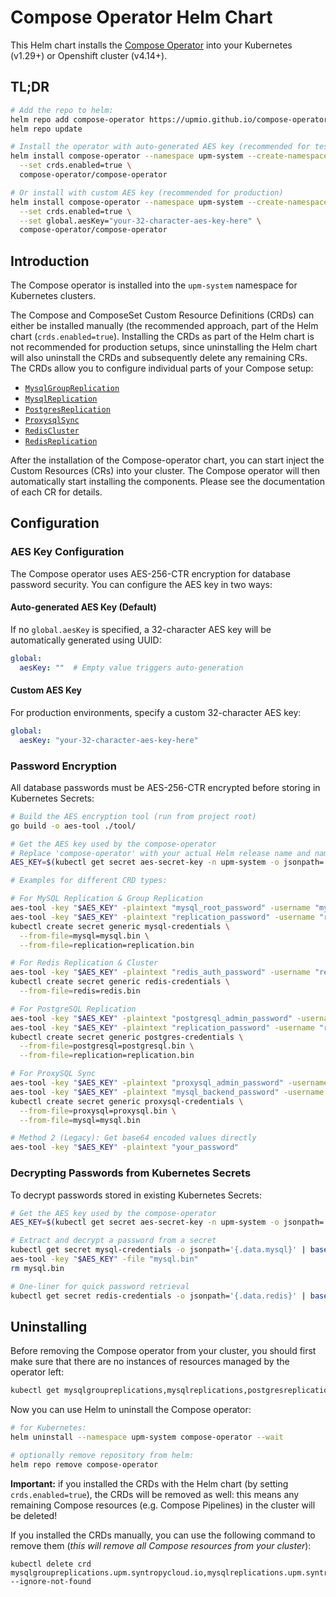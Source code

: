 # Compose Operator Helm Chart

This Helm chart installs the [Compose Operator](https://github.com/upmio/compose-operator) into your Kubernetes (v1.29+) or Openshift cluster (v4.14+).

## TL;DR


```sh
# Add the repo to helm:
helm repo add compose-operator https://upmio.github.io/compose-operator
helm repo update

# Install the operator with auto-generated AES key (recommended for testing)
helm install compose-operator --namespace upm-system --create-namespace \
  --set crds.enabled=true \
  compose-operator/compose-operator

# Or install with custom AES key (recommended for production)
helm install compose-operator --namespace upm-system --create-namespace \
  --set crds.enabled=true \
  --set global.aesKey="your-32-character-aes-key-here" \
  compose-operator/compose-operator
```

## Introduction

The Compose operator is installed into the `upm-system` namespace for Kubernetes clusters.

The Compose and ComposeSet Custom Resource Definitions (CRDs) can either be installed manually (the recommended approach, part of the Helm chart (`crds.enabled=true`).
Installing the CRDs as part of the Helm chart is not recommended for production setups, since uninstalling the Helm chart will also uninstall the CRDs and subsequently delete any remaining CRs.
The CRDs allow you to configure individual parts of your Compose setup:

* [`MysqlGroupReplication`](https://github.com/upmio/compose-operator/blob/main/docs/compose-operator-api.md#mysqlgroupreplication)
* [`MysqlReplication`](https://github.com/upmio/compose-operator/blob/main/docs/compose-operator-api.md#mysqlreplication)
* [`PostgresReplication`](https://github.com/upmio/compose-operator/blob/main/docs/compose-operator-api.md#postgresreplication)
* [`ProxysqlSync`](https://github.com/upmio/compose-operator/blob/main/docs/compose-operator-api.md#proxysqlsync)
* [`RedisCluster`](https://github.com/upmio/compose-operator/blob/main/docs/compose-operator-api.md#rediscluster)
* [`RedisReplication`](https://github.com/upmio/compose-operator/blob/main/docs/compose-operator-api.md#redisreplication)

After the installation of the Compose-operator chart, you can start inject the Custom Resources (CRs) into your cluster.
The Compose operator will then automatically start installing the components.
Please see the documentation of each CR for details.

## Configuration

### AES Key Configuration

The Compose operator uses AES-256-CTR encryption for database password security. You can configure the AES key in two ways:

#### Auto-generated AES Key (Default)
If no `global.aesKey` is specified, a 32-character AES key will be automatically generated using UUID:

```yaml
global:
  aesKey: ""  # Empty value triggers auto-generation
```

#### Custom AES Key
For production environments, specify a custom 32-character AES key:

```yaml
global:
  aesKey: "your-32-character-aes-key-here"
```

### Password Encryption

All database passwords must be AES-256-CTR encrypted before storing in Kubernetes Secrets:

```bash
# Build the AES encryption tool (run from project root)
go build -o aes-tool ./tool/

# Get the AES key used by the compose-operator
# Replace 'compose-operator' with your actual Helm release name and namespace
AES_KEY=$(kubectl get secret aes-secret-key -n upm-system -o jsonpath='{.data.AES_SECRET_KEY}' | base64 -d)

# Examples for different CRD types:

# For MySQL Replication & Group Replication
aes-tool -key "$AES_KEY" -plaintext "mysql_root_password" -username "mysql"
aes-tool -key "$AES_KEY" -plaintext "replication_password" -username "replication"
kubectl create secret generic mysql-credentials \
  --from-file=mysql=mysql.bin \
  --from-file=replication=replication.bin

# For Redis Replication & Cluster  
aes-tool -key "$AES_KEY" -plaintext "redis_auth_password" -username "redis"
kubectl create secret generic redis-credentials \
  --from-file=redis=redis.bin

# For PostgreSQL Replication
aes-tool -key "$AES_KEY" -plaintext "postgresql_admin_password" -username "postgresql"
aes-tool -key "$AES_KEY" -plaintext "replication_password" -username "replication"
kubectl create secret generic postgres-credentials \
  --from-file=postgresql=postgresql.bin \
  --from-file=replication=replication.bin

# For ProxySQL Sync
aes-tool -key "$AES_KEY" -plaintext "proxysql_admin_password" -username "proxysql"
aes-tool -key "$AES_KEY" -plaintext "mysql_backend_password" -username "mysql"
kubectl create secret generic proxysql-credentials \
  --from-file=proxysql=proxysql.bin \
  --from-file=mysql=mysql.bin

# Method 2 (Legacy): Get base64 encoded values directly
aes-tool -key "$AES_KEY" -plaintext "your_password"
```

### Decrypting Passwords from Kubernetes Secrets

To decrypt passwords stored in existing Kubernetes Secrets:

```bash
# Get the AES key used by the compose-operator
AES_KEY=$(kubectl get secret aes-secret-key -n upm-system -o jsonpath='{.data.AES_SECRET_KEY}' | base64 -d)

# Extract and decrypt a password from a secret
kubectl get secret mysql-credentials -o jsonpath='{.data.mysql}' | base64 -d > mysql.bin
aes-tool -key "$AES_KEY" -file "mysql.bin"
rm mysql.bin

# One-liner for quick password retrieval
kubectl get secret redis-credentials -o jsonpath='{.data.redis}' | base64 -d > temp.bin && aes-tool -key "$AES_KEY" -file "temp.bin" && rm temp.bin
```

## Uninstalling

Before removing the Compose operator from your cluster, you should first make sure that there are no instances of resources managed by the operator left:

```sh
kubectl get mysqlgroupreplications,mysqlreplications,postgresreplications,proxysqlsyncs,redisreplications,redisclusters --all-namespaces
```

Now you can use Helm to uninstall the Compose operator:

```sh
# for Kubernetes:
helm uninstall --namespace upm-system compose-operator --wait

# optionally remove repository from helm:
helm repo remove compose-operator
```

**Important:** if you installed the CRDs with the Helm chart (by setting `crds.enabled=true`), the CRDs will be removed as well: this means any remaining Compose resources (e.g. Compose Pipelines) in the cluster will be deleted!

If you installed the CRDs manually, you can use the following command to remove them (*this will remove all Compose resources from your cluster*):
```
kubectl delete crd mysqlgroupreplications.upm.syntropycloud.io,mysqlreplications.upm.syntropycloud.io,postgresreplications.upm.syntropycloud.io,proxysqlsyncs.upm.syntropycloud.io,redisreplications.upm.syntropycloud.io,redisclusters.upm.syntropycloud.io --ignore-not-found
```
